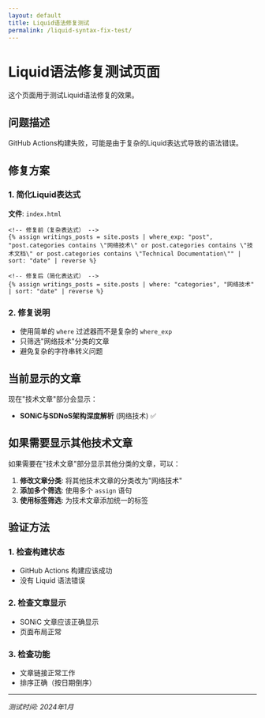 ```yaml
---
layout: default
title: Liquid语法修复测试
permalink: /liquid-syntax-fix-test/
---
```


# Liquid语法修复测试页面

这个页面用于测试Liquid语法修复的效果。

## 问题描述

GitHub Actions构建失败，可能是由于复杂的Liquid表达式导致的语法错误。

## 修复方案

### 1. 简化Liquid表达式
**文件**: `index.html`

```liquid
<!-- 修复前（复杂表达式） -->
{% assign writings_posts = site.posts | where_exp: "post", "post.categories contains \"网络技术\" or post.categories contains \"技术文档\" or post.categories contains \"Technical Documentation\"" | sort: "date" | reverse %}

<!-- 修复后（简化表达式） -->
{% assign writings_posts = site.posts | where: "categories", "网络技术" | sort: "date" | reverse %}
```

### 2. 修复说明
- 使用简单的 `where` 过滤器而不是复杂的 `where_exp`
- 只筛选"网络技术"分类的文章
- 避免复杂的字符串转义问题

## 当前显示的文章

现在"技术文章"部分会显示：
- **SONiC与SDNoS架构深度解析** (网络技术) ✅

## 如果需要显示其他技术文章

如果需要在"技术文章"部分显示其他分类的文章，可以：

1. **修改文章分类**: 将其他技术文章的分类改为"网络技术"
2. **添加多个筛选**: 使用多个 `assign` 语句
3. **使用标签筛选**: 为技术文章添加统一的标签

## 验证方法

### 1. 检查构建状态
- GitHub Actions 构建应该成功
- 没有 Liquid 语法错误

### 2. 检查文章显示
- SONiC 文章应该正确显示
- 页面布局正常

### 3. 检查功能
- 文章链接正常工作
- 排序正确（按日期倒序）

---

*测试时间: 2024年1月*
